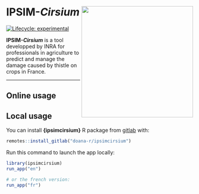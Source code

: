 
<!-- README.md is generated from README.Rmd. Please edit that file -->

# IPSIM-*Cirsium* <img src='inst/app/www/logo-ipsimcirsium.png' height="300px" align="right" style="padding: 1px;"/>

<!-- badges: start -->

[![Lifecycle:
experimental](https://img.shields.io/badge/lifecycle-experimental-orange.svg)](https://www.tidyverse.org/lifecycle/)
<!-- badges: end -->

**IPSIM-*Cirsium*** is a tool developped by INRA for professionals in
agriculture to predict and manage the damage caused by thistle on crops
in France.

------------------------------------------------------------------------

<!-- - Contact email: ipsim-chayote@cirad.fr   -->
<!-- - Developped at CIRAD by [Anna Doizy](doana-r.com), Isaure Païtard, Frederic Chiroleu and Jean-Philippe Deguine   -->
<!-- - Associated publication: [Qualitative modeling of fruit fly injuries on chayote in Réunion: Development and transfer to users](https://doi.org/10.1016/j.cropro.2020.105367)   -->

## Online usage

<!-- Just go to https://pvbmt-apps.cirad.fr/apps/ipsim-chayote/?lang=en. -->
<!-- English, French and Spanish versions are available. -->

## Local usage

You can install **{ipsimcirsium}** R package from
[gitlab](https://gitlab.com/doana-r/ipsimcirsium) with:

``` r
remotes::install_gitlab("doana-r/ipsimcirsium")
```

Run this command to launch the app locally:

``` r
library(ipsimcirsium)
run_app("en")

# or the french version:
run_app("fr")
```
